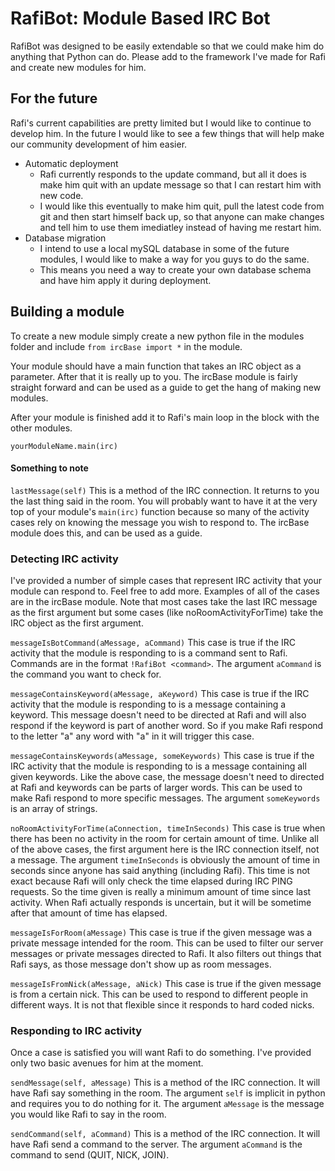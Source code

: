 # RafiBot: Module Based IRC Bot

RafiBot was designed to be easily extendable so that we could make him do anything that Python can do.  Please add to the framework I've made for Rafi and create new modules for him.

## For the future

Rafi's current capabilities are pretty limited but I would like to continue to develop him.  In the future I would like to see a few things that will help make our community development of him easier.
 
* Automatic deployment
    * Rafi currently responds to the update command, but all it does is make him quit with an update message so that I can restart him with new code.
    * I would like this eventually to make him quit, pull the latest code from git and then start himself back up, so that anyone can make changes and tell him to use them imediatley instead of having me restart him.
* Database migration
    * I intend to use a local mySQL database in some of the future modules, I would like to make a way for you guys to do the same.
    * This means you need a way to create your own database schema and have him apply it during deployment.

## Building a module

To create a new module simply create a new python file in the modules folder and include `from ircBase import *` in the module.

Your module should have a main function that takes an IRC object as a parameter.  After that it is really up to you.  The ircBase module is fairly straight forward and can be used as a guide to get the hang of making new modules.

After your module is finished add it to Rafi's main loop in the block with the other modules.

    yourModuleName.main(irc)

#### Something to note

`lastMessage(self)`  This is a method of the IRC connection.  It returns to you the last thing said in the room.  You will probably want to have it at the very top of your module's `main(irc)` function because so many of the activity cases rely on knowing the message you wish to respond to.  The ircBase module does this, and can be used as a guide.

### Detecting IRC activity

I've provided a number of simple cases that represent IRC activity that your module can respond to.  Feel free to add more.  Examples of all of the cases are in the ircBase module.
Note that most cases take the last IRC message as the first argument but some cases (like noRoomActivityForTime) take the IRC object as the first argument.

`messageIsBotCommand(aMessage, aCommand)` This case is true if the IRC activity that the module is responding to is a command sent to Rafi.  Commands are in the format `!RafiBot <command>`.  The argument `aCommand` is the command you want to check for.

`messageContainsKeyword(aMessage, aKeyword)` This case is true if the IRC activity that the module is responding to is a message containing a keyword.  This message doesn't need to be directed at Rafi and will also respond if the keyword is part of another word.  So if you make Rafi respond to the letter "a" any word with "a" in it will trigger this case.

`messageContainsKeywords(aMessage, someKeywords)`  This case is true if the IRC activity that the module is responding to is a message containing all given keywords.  Like the above case, the message doesn't need to directed at Rafi and keywords can be parts of larger words.  This can be used to make Rafi respond to more specific messages.  The argument `someKeywords` is an array of strings.

`noRoomActivityForTime(aConnection, timeInSeconds)`  This case is true when there has been no activity in the room for certain amount of time.  Unlike all of the above cases, the first argument here is the IRC connection itself, not a message.  The argument `timeInSeconds` is obviously the amount of time in seconds since anyone has said anything (including Rafi).  This time is not exact because Rafi will only check the time elapsed during IRC PING requests.  So the time given is really a minimum amount of time since last activity.  When Rafi actually responds is uncertain, but it will be sometime after that amount of time has elapsed.

`messageIsForRoom(aMessage)`  This case is true if the given message was a private message intended for the room.  This can be used to filter our server messages or private messages directed to Rafi.  It also filters out things that Rafi says, as those message don't show up as room messages.

`messageIsFromNick(aMessage, aNick)`  This case is true if the given message is from a certain nick.  This can be used to respond to different people in different ways.  It is not that flexible since it responds to hard coded nicks.

### Responding to IRC activity

Once a case is satisfied you will want Rafi to do something.  I've provided only two basic avenues for him at the moment.

`sendMessage(self, aMessage)`  This is a method of the IRC connection.  It will have Rafi say something in the room.  The argument `self` is implicit in python and requires you to do nothing for it.  The argument `aMessage` is the message you would like Rafi to say in the room.

`sendCommand(self, aCommand)`  This is a method of the IRC connection.  It will have Rafi send a command to the server.  The argument `aCommand` is the command to send (QUIT, NICK, JOIN).
